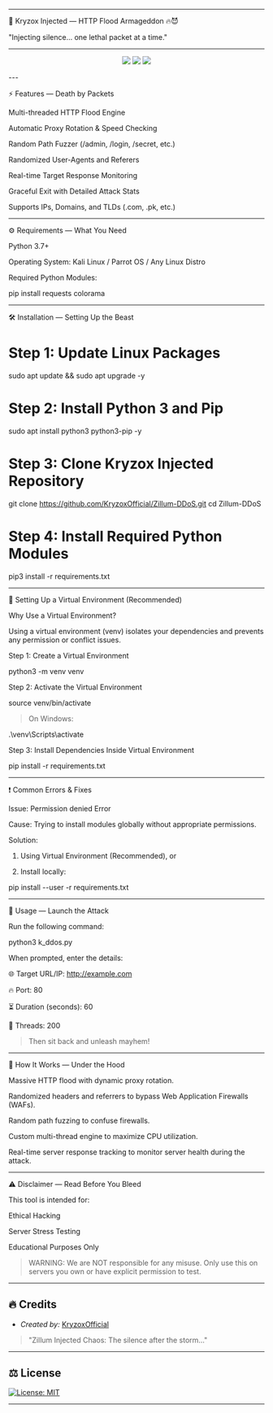


---

🚀 Kryzox Injected — HTTP Flood Armageddon 🔥😈

"Injecting silence... one lethal packet at a time."


---

<p align="center">
  <img src="https://img.shields.io/badge/Python-3.7+-blue?style=for-the-badge" />
  <img src="https://img.shields.io/badge/Platform-Linux-important?style=for-the-badge" />
  <img src="https://img.shields.io/badge/License-MIT-green?style=for-the-badge" />
</p>
---

⚡ Features — Death by Packets

Multi-threaded HTTP Flood Engine

Automatic Proxy Rotation & Speed Checking

Random Path Fuzzer (/admin, /login, /secret, etc.)

Randomized User-Agents and Referers

Real-time Target Response Monitoring

Graceful Exit with Detailed Attack Stats

Supports IPs, Domains, and TLDs (.com, .pk, etc.)



---

⚙ Requirements — What You Need

Python 3.7+

Operating System: Kali Linux / Parrot OS / Any Linux Distro

Required Python Modules:

pip install requests colorama



---

🛠 Installation — Setting Up the Beast

# Step 1: Update Linux Packages
sudo apt update && sudo apt upgrade -y

# Step 2: Install Python 3 and Pip
sudo apt install python3 python3-pip -y

# Step 3: Clone Kryzox Injected Repository
git clone https://github.com/KryzoxOfficial/Zillum-DDoS.git
cd Zillum-DDoS

# Step 4: Install Required Python Modules
pip3 install -r requirements.txt


---

🧩 Setting Up a Virtual Environment (Recommended)

Why Use a Virtual Environment?

Using a virtual environment (venv) isolates your dependencies and prevents any permission or conflict issues.

Step 1: Create a Virtual Environment

python3 -m venv venv

Step 2: Activate the Virtual Environment

source venv/bin/activate

> On Windows:

.\venv\Scripts\activate



Step 3: Install Dependencies Inside Virtual Environment

pip install -r requirements.txt


---

❗ Common Errors & Fixes

Issue: Permission denied Error

Cause: Trying to install modules globally without appropriate permissions.

Solution:

1. Using Virtual Environment (Recommended), or


2. Install locally:

pip install --user -r requirements.txt




---

🚀 Usage — Launch the Attack

Run the following command:

python3 k_ddos.py

When prompted, enter the details:

🌐 Target URL/IP: http://example.com

🔥 Port: 80

⏳ Duration (seconds): 60

🚀 Threads: 200


> Then sit back and unleash mayhem!




---

🧠 How It Works — Under the Hood

Massive HTTP flood with dynamic proxy rotation.

Randomized headers and referrers to bypass Web Application Firewalls (WAFs).

Random path fuzzing to confuse firewalls.

Custom multi-thread engine to maximize CPU utilization.

Real-time server response tracking to monitor server health during the attack.



---

⚠ Disclaimer — Read Before You Bleed

This tool is intended for:

Ethical Hacking

Server Stress Testing

Educational Purposes Only


> WARNING:
We are NOT responsible for any misuse.
Only use this on servers you own or have explicit permission to test.




---

## 🔥 Credits
- *Created by:* [KryzoxOfficial](https://github.com/KryzoxOfficial)

> "Zillum Injected Chaos: The silence after the storm..."

---

## ⚖ License
[![License: MIT](https://img.shields.io/badge/License-MIT-green?style=flat-square)](https://github.com/KryzoxOfficial/Zillum-DDoS/blob/main/LICENSE)



---

